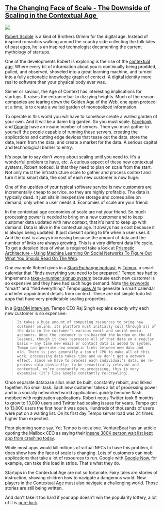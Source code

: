 ## [The Changing Face of Scale - The Downside of Scaling in the Contextual Age ](/blog/2013/3/27/the-changing-face-of-scale-the-downside-of-scaling-in-the-co.html)

    

    

![](http://farm9.staticflickr.com/8104/8595718016_c9b7590454_m.jpg)

[Robert Scoble](http://scobleizer.com/) is a kind of Brothers Grimm for the digital age. Instead of inspired romantics walking around the country side collecting the folk tales of past ages, he is an inspired technologist documenting the current mythology of startups.

One of the developments Robert is exploring is the rise of the [contextual age](http://www.forbes.com/sites/shelisrael/2012/07/17/announcing-age-of-context-a-new-book-with-robert-scoble/). Where every bit of information about you is continually being prodded, pulled, and observed, shoveled into a great learning machine, and turned into a fully actionable [knowledge graph](http://googleblog.blogspot.com/2012/05/introducing-knowledge-graph-things-not.html) of context. A digital identity more real to software than your physical body ever was. 

Sinner or saviour, the Age of Context has interesting implications for startups. It raises the entrance bar to dizzying heights. Much of the reason companies are tearing down the Golden Age of the Web, one open protocol at a time, is to create a walled garden of monopolized information.

To operate in this world you will have to somehow create a walled garden of your own. And it will be a damn big garden. So you must scale. [Facebook](http://gigaom.com/2012/08/13/facebooks-number-of-servers-soar-to-an-estimated-180k/) and [Google](http://www.wired.com/wiredenterprise/2012/10/ff-inside-google-data-center/all/) have an insane number of servers. Then you must gather to yourself the people capable of running these servers, creating the applications and cutting edge devices that tease out the data, store the data, learn from the data, and create a market for the data. A serious capital and technological barrier to entry. 

It's popular to say don't worry about scaling until you need to. It's a wonderful problem to have, etc. A curious aspect of these new contextual systems, Robert noticed, is that they need to plan on scale from the start. Not only must the infrastructure scale to gather and process context and turn it into smart data, the cost of each new customer is now huge.

One of the upsides of your typical software service is new customers are incrementally cheap to service, so they are highly profitable. The data is typically dead. It just sits in inexpensive storage and comes alive on demand, only when a user needs it. Economies of scale are your friend.

In the contextual age economies of scale are not your friend. So much processing power is needed to bring on a new customer and to keep customer data updated with new context, that it's hard to keep up with demand. Data is alive in the contextual age. It always has a cost because it is always being updated. It just doesn't spring to life when a user uses it. And the cost is always increasing because the amount of data and the number of links are always growing. This is a very different data life cycle. To get a detailed idea of what is required take a look at [Prismatic Architecture - Using Machine Learning On Social Networks To Figure Out What You Should Read On The Web](http://highscalability.com/blog/2012/7/30/prismatic-architecture-using-machine-learning-on-social-netw.html).

One example Robert gives in a [StackExchange podcast](http://blog.stackoverflow.com/2013/03/podcast-44-this-should-have-been-43/), is [Tempo](http://tempo.ai/), a smart calendar that "finds everything you need to be prepared." Tempo has had to implement a [take-a-number signup system](http://pandodaily.com/2013/02/15/tempo-follows-mailboxs-lead-adopts-a-take-a-number-signup-system/) because each new customer is so expensive and they have had such huge demand. Note [the keywords](http://www.zdnet.com/tempo-for-ios-is-the-best-business-calendar-app-7000013116/) "smart" and "find everything." Tempo [uses AI](http://gigaom.com/2013/02/19/want-tempos-new-calendar-assistant-youll-have-to-wait-for-its-ai-to-catch-up/) to generate a smart calendar and infer appointment details from context. These are not simple todo list apps that have very predictable scaling properties. 

In a [GigaOM interview](http://gigaom.com/2013/02/19/want-tempos-new-calendar-assistant-youll-have-to-wait-for-its-ai-to-catch-up/), Tempo CEO Raj Singh explains exactly why each new customer is so expensive:

>     It takes a huge amount of computing resources to bring new customer online. Its platform must initially cull through all of the data in the customer’s various email and social media accounts. Once the customer is on-boarded the burden on the AI lessens, though it does reprocess all of that data on a regular basis – any time new email or contact data is added to system, Tempo can generate new semantic links between new data and old. There is just generally a ton of CPU to make all of this work; processing data takes time and we don’t get a network effect, since we have to process each individual’s data. We re-process data constantly; to be semantically relevant and contextual, we’re constantly re-processing, this is very expensive (it’s like Google constantly re-crawling).     

Once separate database silos must be built, constantly rebuilt, and linked together. No small task. Each new customer takes a lot of processing power and in a socially networked world applications quickly become flash mobbed with registration applications. Robert notes Twitter took 6 months to grow to 13,000 users and Twitter had scaling issues for years. Tempo got to 13,000 users the first hour it was open. Hundreds of thousands of users were put on a waiting list. On its first day Tempo server load was 24 times higher than expected. 

Poor planning some say. Yet Tempo is not alone. VentureBeat has an article quoting the Mailbox CEO as saying their [insane 380K person wait list kept app from crashing today](http://venturebeat.com/2013/02/07/mailbox-app-iphone-wait-list/).

While most apps would kill millions of virtual NPCs to have this problem, it does show how the face of scale is changing. Lots of customers can mob applications that take a lot of resources to run. Google with [Google Now](http://www.google.com/landing/now/), for example, can take this load in stride. That's what they do.

Startups in the Contextual Age are not so fortunate. Fairy tales are stories of instruction, showing children how to navigate a dangerous world. New players in the Contextual Age must also navigate a challenging world. Those stories are still being written.

And don't take it too hard if your app doesn't win the popularity lottery, a lot of it is [pure luck](http://300songs.com/2011/07/15/74-hits-are-black-swans-take-the-skinheads-bowling/). 

    